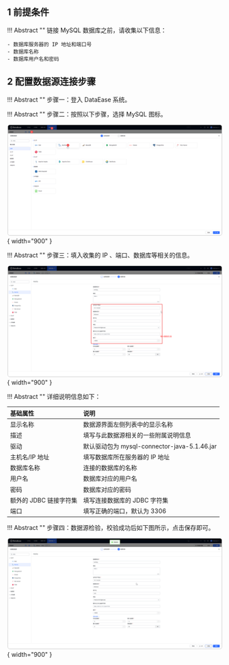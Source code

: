 ## 1 前提条件

!!! Abstract ""
    链接 MySQL 数据库之前，请收集以下信息：

    - 数据库服务器的 IP 地址和端口号
    - 数据库名称
    - 数据库用户名和密码

## 2 配置数据源连接步骤

!!! Abstract ""
    步骤一：登入 DataEase 系统。

!!! Abstract ""
    步骤二：按照以下步骤，选择 MySQL 图标。

![MySQL1](../../img/datasource_configuration/选择数据源1.png){ width="900" }

!!! Abstract ""
    步骤三：填入收集的 IP 、端口、数据库等相关的信息。

![MySQL2](../../img/datasource_configuration/MYSQL信息.png){ width="900" }

!!! Abstract ""
    详细说明信息如下：

| 基础属性             | 说明                                      |
|:-----------------|:----------------------------------------|
| 显示名称             | 数据源界面左侧列表中的显示名称                         |   
| 描述               | 填写与此数据源相关的一些附属说明信息                      |
| 驱动               | 默认驱动包为 mysql-connector-java-5.1.46.jar  |
| 主机名/IP 地址        | 填写数据库所在服务器的 IP 地址                 |
| 数据库名称            | 连接的数据库的名称                           |
| 用户名              | 数据库对应的用户名                             |
| 密码               | 数据库对应的密码                               |
| 额外的 JDBC 链接字符集   | 填写连接数据库的 JDBC 字符集                       |
| 端口               | 填写正确的端口，默认为 3306                        |

!!! Abstract ""
    步骤四：数据源检验，校验成功后如下图所示，点击保存即可。

![MySQL3](../../img/datasource_configuration/MYSQL校验成功.png){ width="900" }
